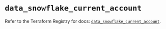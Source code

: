 # `data_snowflake_current_account`

Refer to the Terraform Registry for docs: [`data_snowflake_current_account`](https://registry.terraform.io/providers/snowflakedb/snowflake/1.2.1/docs/data-sources/current_account).
